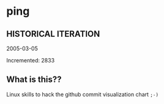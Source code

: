 # ping

## HISTORICAL ITERATION
2005-03-05

Incremented: 2833

## What is this?? 
Linux skills to hack the github commit visualization chart `;-)`
